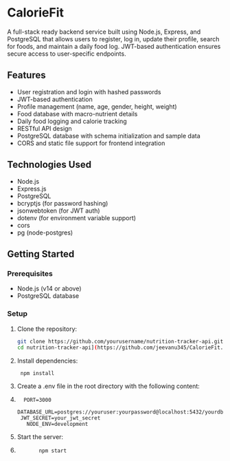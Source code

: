 # CalorieFit

A full-stack ready backend service built using Node.js, Express, and PostgreSQL that allows users to register, log in, update their profile, search for foods, and maintain a daily food log. JWT-based authentication ensures secure access to user-specific endpoints.

## Features

- User registration and login with hashed passwords
- JWT-based authentication
- Profile management (name, age, gender, height, weight)
- Food database with macro-nutrient details
- Daily food logging and calorie tracking
- RESTful API design
- PostgreSQL database with schema initialization and sample data
- CORS and static file support for frontend integration

## Technologies Used

- Node.js
- Express.js
- PostgreSQL
- bcryptjs (for password hashing)
- jsonwebtoken (for JWT auth)
- dotenv (for environment variable support)
- cors
- pg (node-postgres)

## Getting Started

### Prerequisites

- Node.js (v14 or above)
- PostgreSQL database

### Setup

1. Clone the repository:

   ```bash
   git clone https://github.com/yourusername/nutrition-tracker-api.git
   cd nutrition-tracker-api](https://github.com/jeevanu345/CalorieFit.git)


2.	Install dependencies:

         npm install

3.	Create a .env file in the root directory with the following content:
4.       PORT=3000
         DATABASE_URL=postgres://youruser:yourpassword@localhost:5432/yourdbname
        JWT_SECRET=your_jwt_secret
          NODE_ENV=development
5.	Start the server:
6.	          npm start
